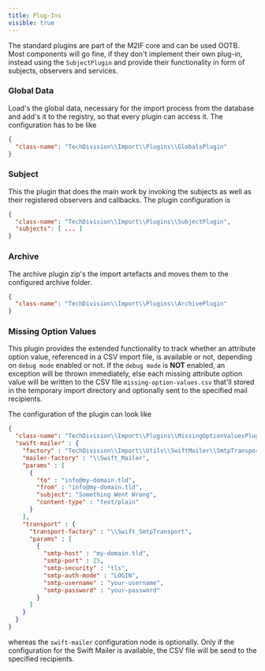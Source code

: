 ```yaml
---
title: Plug-Ins
visible: true
---
```


The standard plugins are part of the M2IF core and can be used OOTB. Most components will go fine, if they don't implement their own plug-in, instead using the `SubjectPlugin` and provide their functionality in form of subjects, observers  and services.

### Global Data

Load's the global data, necessary for the import process from the database and add's it to the registry, so that every plugin can access it. The configuration has to be like

```json
{
  "class-name": "TechDivision\\Import\\Plugins\\GlobalsPlugin"
}
```

### Subject

This the plugin that does the main work by invoking the subjects as well as their registered observers and callbacks. The plugin configuration is

```json
{
  "class-name": "TechDivision\\Import\\Plugins\\SubjectPlugin",
  "subjects": [ ... ]
}
```

### Archive

The archive plugin zip's the import artefacts and moves them to the configured archive folder.

```json
{
  "class-name": "TechDivision\\Import\\Plugins\\ArchivePlugin"
}
```

### Missing Option Values

This plugin provides the extended functionality to track whether an attribute option value, referenced in a CSV import file, is available or not, depending on `debug mode` enabled or not. If the `debug mode` is **NOT** enabled, an exception will be thrown immediately, else each missing attribute option value will be written to the CSV file `missing-option-values.csv` that'll stored in the temporary import directory and optionally sent to the specified mail recipients.

The configuration of the plugin can look like

```json
{
  "class-name": "TechDivision\\Import\\Plugins\\MissingOptionValuesPlugin",
  "swift-mailer" : {
    "factory" : "TechDivision\\Import\\Utils\\SwiftMailer\\SmtpTransportMailerFactory",
    "mailer-factory" : "\\Swift_Mailer",
    "params" : [
      {
        "to" : "info@my-domain.tld",
        "from" : "info@my-domain.tld",
        "subject": "Something Went Wrong",
        "content-type" : "text/plain"
      }
    ],
    "transport" : {
      "transport-factory" : "\\Swift_SmtpTransport",
      "params" : [
        {
          "smtp-host" : "my-domain.tld",
          "smtp-port" : 25,
          "smtp-security" : "tls",
          "smtp-auth-mode" : "LOGIN",
          "smtp-username" : "your-username",
          "smtp-password" : "your-password"
        }
      ]
    }
  }
}
```

whereas the `swift-mailer` configuration node is optionally. Only if the configuration for the Swift Mailer is available, the CSV file will be send to the specified recipients.